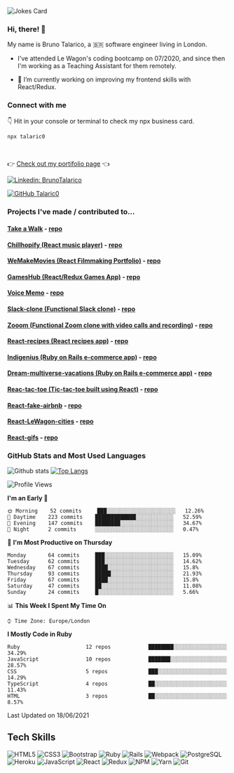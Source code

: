 <!--
**Talaric0/talaric0** is a ✨ _special_ ✨ repository because its `README.md` (this file) appears on your GitHub profile.

Here are some ideas to get you started:

- 🔭 I’m currently working on ...
- 🌱 I’m currently learning ...
- 👯 I’m looking to collaborate on ...
- 🤔 I’m looking for help with ...
- 💬 Ask me about ...
- 📫 How to reach me: ...
- 😄 Pronouns: ...
- ⚡ Fun fact: ...
-->
<img src="https://readme-jokes.vercel.app/api" alt="Jokes Card" />



### Hi, there! 👋

My name is Bruno Talarico, a 🇧🇷 software engineer living in London.

- I've attended Le Wagon's coding bootcamp on 07/2020, and since then I'm working as a Teaching Assistant for them remotely.

- 🔭 I’m currently working on improving my frontend skills with React/Redux.


### Connect with me

👇 Hit in your console or terminal to check my npx business card.

```bash
npx talaric0
```
<br>

👉 [Check out my portifolio page]( https://talarico.dev ) 👈


[![Linkedin: BrunoTalarico]( https://img.shields.io/badge/Bruno%20Talarico%20-%230077B5.svg?&style=for-the-badge&logo=linkedin&logoColor=white&link=https://www.linkedin.com/in/bruno-talarico-4421741ab/)](https://www.linkedin.com/in/bruno-talarico-4421741ab/)

[![GitHub Talaric0]( https://img.shields.io/badge/Talaric0%20-%23121011.svg?&style=for-the-badge&logo=github&logoColor=white)](https://github.com/talaric0)


### Projects I've made / contributed to...

#### [Take a Walk](https://take-a-walk.vercel.app/) - [repo](https://github.com/Talaric0/take-a-walk)
#### [Chillhopify (React music player)](https://talaric0.github.io/react-music-player/) - [repo](https://github.com/Talaric0/react-music-player)
#### [WeMakeMovies (React Filmmaking Portfolio)](https://talaric0.github.io/react-filmmaking-portfolio/) - [repo](https://github.com/Talaric0/react-filmmaking-portfolio)
#### [GamesHub (React/Redux Games App)](https://games-hub.vercel.app/) - [repo](https://github.com/Talaric0/games-hub)
#### [Voice Memo](https://voice-memo.vercel.app/) - [repo](https://github.com/Talaric0/voice-memo)
#### [Slack-clone (Functional Slack clone)](https://talaric0.github.io/chat-redux/) - [repo](https://github.com/Talaric0/chat-redux)
#### [Zooom (Functional Zoom clone with video calls and recording)](https://zoom-clone-bt.herokuapp.com/pages/home/) - [repo](https://github.com/Talaric0/zoom-clone)
#### [React-recipes (React recipes app)](https://talaric0.github.io/react-recipes/) - [repo](https://github.com/Talaric0/react-recipes)
#### [Indigenius (Ruby on Rails e-commerce app)](https://www.indigenius.space/) - [repo](https://github.com/seabass617/indigenius)
#### [Dream-multiverse-vacations (Ruby on Rails e-commerce app)](http://multiverse-vacation.herokuapp.com/) - [repo](https://github.com/Talaric0/dream_multiverse_vacations-1)
#### [Reac-tac-toe (Tic-tac-toe built using React)](https://talaric0.github.io/tic-tac-toe/) - [repo](https://github.com/Talaric0/tic-tac-toe)
#### [React-fake-airbnb](https://talaric0.github.io/react-flats/) - [repo](https://github.com/Talaric0/react-flats)
#### [React-LeWagon-cities](https://talaric0.github.io/react-redux-wagon-cities/) - [repo](https://github.com/Talaric0/react-redux-wagon-cities)
#### [React-gifs](https://talaric0.github.io/react-gifs/) - [repo](https://github.com/Talaric0/react-gifs)


### GitHub Stats and Most Used Languages

![Github stats]( https://github-readme-stats.vercel.app/api?username=talaric0&hide=issues,stars&theme=tokyonight&show_icons=true&hide_border=true&count_private=true&include_all_commits=true&line_height=24.5)
[![Top Langs]( https://github-readme-stats.vercel.app/api/top-langs/?username=talaric0&hide=Jupyter%20Notebook&hide_border=true&layout=compact&theme=tokyonight&langs_count=10)](https://github.com/talaric0/github-readme-stats)

<!--START_SECTION:waka-->
![Profile Views](http://img.shields.io/badge/Profile%20Views-0-blue)

**I'm an Early 🐤** 

```text
🌞 Morning    52 commits     ███░░░░░░░░░░░░░░░░░░░░░░   12.26% 
🌆 Daytime    223 commits    █████████████░░░░░░░░░░░░   52.59% 
🌃 Evening    147 commits    ████████░░░░░░░░░░░░░░░░░   34.67% 
🌙 Night      2 commits      ░░░░░░░░░░░░░░░░░░░░░░░░░   0.47%

```
📅 **I'm Most Productive on Thursday** 

```text
Monday       64 commits     ███░░░░░░░░░░░░░░░░░░░░░░   15.09% 
Tuesday      62 commits     ███░░░░░░░░░░░░░░░░░░░░░░   14.62% 
Wednesday    67 commits     ████░░░░░░░░░░░░░░░░░░░░░   15.8% 
Thursday     93 commits     █████░░░░░░░░░░░░░░░░░░░░   21.93% 
Friday       67 commits     ████░░░░░░░░░░░░░░░░░░░░░   15.8% 
Saturday     47 commits     ██░░░░░░░░░░░░░░░░░░░░░░░   11.08% 
Sunday       24 commits     █░░░░░░░░░░░░░░░░░░░░░░░░   5.66%

```


📊 **This Week I Spent My Time On** 

```text
⌚︎ Time Zone: Europe/London

```

**I Mostly Code in Ruby** 

```text
Ruby                     12 repos            ████████░░░░░░░░░░░░░░░░░   34.29% 
JavaScript               10 repos            ███████░░░░░░░░░░░░░░░░░░   28.57% 
CSS                      5 repos             ███░░░░░░░░░░░░░░░░░░░░░░   14.29% 
TypeScript               4 repos             ██░░░░░░░░░░░░░░░░░░░░░░░   11.43% 
HTML                     3 repos             ██░░░░░░░░░░░░░░░░░░░░░░░   8.57%

```



 Last Updated on 18/06/2021
<!--END_SECTION:waka-->

## Tech Skills

![HTML5](https://img.shields.io/badge/-HTML5-E34F26?style=flat-square&logo=html5&logoColor=white)
![CSS3](https://img.shields.io/badge/-CSS3-1572B6?style=flat-square&logo=css3)
![Bootstrap](https://img.shields.io/badge/-Bootstrap-563D7C?style=flat-square&logo=bootstrap)
![Ruby]( https://img.shields.io/badge/-Ruby-red?style=flat-square&logo=ruby)
![Rails]( https://img.shields.io/badge/-Rails-red?style=flat-square&logo=ruby-on-rails)
![Webpack]( https://img.shields.io/badge/Webpack%20-%238DD6F9.svg?&style=flat-square&logo=webpack&logoColor=black)
![PostgreSQL]( https://img.shields.io/badge/-PostgreSQL-blue?style=flat-square&logo=postgresql)
![Heroku]( https://img.shields.io/badge/Heroku%20-%23430098.svg?&style=flat-square&logo=heroku&logoColor=white)
![JavaScript](https://img.shields.io/badge/-JavaScript-black?style=flat-square&logo=javascript)
![React](https://img.shields.io/badge/-React-black?style=flat-square&logo=react)
![Redux](https://img.shields.io/badge/-Redux-black?style=flat-square&logo=redux)
![NPM](https://img.shields.io/badge/NPM-CB3837.svg?logo=npm)
![Yarn](https://img.shields.io/badge/Yarn-2C8EBB.svg?logo=yarn&logoColor=white)
![Git](https://img.shields.io/badge/-Git-black?style=flat-square&logo=git)
